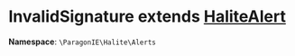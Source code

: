 # InvalidSignature extends [HaliteAlert](HaliteAlert.md)

**Namespace**: `\ParagonIE\Halite\Alerts`
